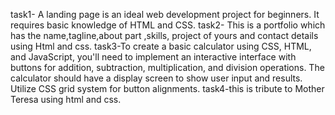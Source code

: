 task1- A landing page is an ideal web development project for beginners. It requires basic
 knowledge of HTML and CSS. 
 task2- This is a portfolio which has the name,tagline,about part ,skills, project of yours and contact details using
 Html and css.
task3-To create a basic calculator using CSS, HTML, and JavaScript, you'll need to implement an
 interactive interface with buttons for addition, subtraction, multiplication, and division
 operations. The calculator should have a display screen to show user input and results. Utilize
 CSS grid system for button alignments.
 task4-this is tribute to Mother Teresa using html and css.
